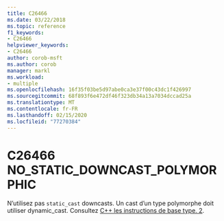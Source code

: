 ```yaml
---
title: C26466
ms.date: 03/22/2018
ms.topic: reference
f1_keywords:
- C26466
helpviewer_keywords:
- C26466
author: corob-msft
ms.author: corob
manager: markl
ms.workload:
- multiple
ms.openlocfilehash: 16f35f03be5d97abe0ca3e37f00c43dc1f426997
ms.sourcegitcommit: 68f893f6e472df46f323db34a13a7034dccad25a
ms.translationtype: MT
ms.contentlocale: fr-FR
ms.lasthandoff: 02/15/2020
ms.locfileid: "77270384"
---
```

# <a name="c26466-no_static_downcast_polymorphic"></a>C26466 NO_STATIC_DOWNCAST_POLYMORPHIC
  N’utilisez pas `static_cast` downcasts. Un cast d’un type polymorphe doit utiliser dynamic_cast. Consultez [ C++ les instructions de base type. 2](https://github.com/isocpp/CppCoreGuidelines/blob/master/CppCoreGuidelines.md#Pro-type-downcast).
